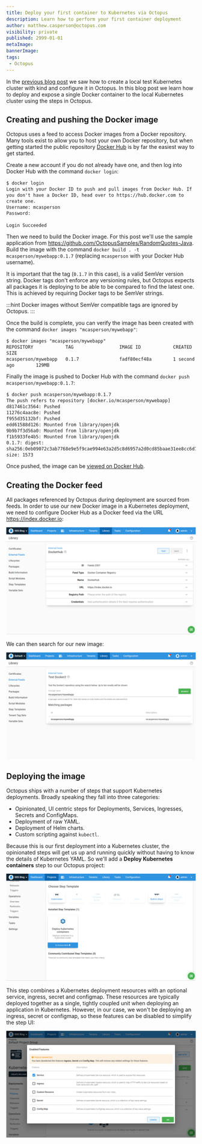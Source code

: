 ```yaml
---
title: Deploy your first container to Kubernetes via Octopus
description: Learn how to perform your first container deployment
author: matthew.casperson@octopus.com
visibility: private
published: 2999-01-01
metaImage: 
bannerImage: 
tags:
 - Octopus
---
```


In the [previous blog post](/blog/2020-06/getting-started-with-kind-and-octopus/index.md) we saw how to create a local test Kubernetes cluster with kind and configure it in Octopus. In this blog post we learn how to deploy and expose a single Docker container to the local Kubernetes cluster using the steps in Octopus.

## Creating and pushing the Docker image

Octopus uses a feed to access Docker images from a Docker repository. Many tools exist to allow you to host your own Docker repository, but when getting started the public repository [Docker Hub](https://hub.docker.com/) is by far the easiest way to get started.

Create a new account if you do not already have one, and then log into Docker Hub with the command `docker login`:

```
$ docker login
Login with your Docker ID to push and pull images from Docker Hub. If you don't have a Docker ID, head over to https://hub.docker.com to create one.
Username: mcasperson
Password:

Login Succeeded
```

Then we need to build the Docker image. For this post we'll use the sample application from https://github.com/OctopusSamples/RandomQuotes-Java. Build the image with the command `docker build . -t mcasperson/mywebapp:0.1.7` (replacing `mcasperson` with your Docker Hub username). 

It is important that the tag (`0.1.7` in this case), is a valid SemVer version string. Docker tags don't enforce any versioning rules, but Octopus expects all packages it is deploying to be able to be compared to find the latest one. This is achieved by requiring Docker tags to be SemVer strings.

:::hint
Docker images without SemVer compatible tags are ignored by Octopus.
:::

Once the build is complete, you can verify the image has been created with the command `docker images "mcasperson/mywebapp"`:

```
$ docker images "mcasperson/mywebapp"
REPOSITORY            TAG                 IMAGE ID            CREATED             SIZE
mcasperson/mywebapp   0.1.7               fadf80ecf48a        1 second ago        129MB
```

Finally the image is pushed to Docker Hub with the command `docker push mcasperson/mywebapp:0.1.7`:

```
$ docker push mcasperson/mywebapp:0.1.7
The push refers to repository [docker.io/mcasperson/mywebapp]
d817461c3564: Pushed
11276c4aac8e: Pushed
f955d35132bf: Pushed
edd61588d126: Mounted from library/openjdk
9b9b7f3d56a0: Mounted from library/openjdk
f1b5933fe4b5: Mounted from library/openjdk
0.1.7: digest: sha256:0eb09072c3ab7768e9e5f9cae994e63a2d5c8d6957a2d0cd85baae31ee8cc6d7 size: 1573
```

Once pushed, the image can be [viewed on Docker Hub](https://hub.docker.com/r/mcasperson/mywebapp).

## Creating the Docker feed

All packages referenced by Octopus during deployment are sourced from feeds. In order to use our new Docker image in a Kubernetes deployment, we need to configure Docker Hub as a Docker feed via the URL https://index.docker.io:

![](dockerhub-feed.png "width=500")

We can then search for our new image:

![](search-result.png "width=500")

## Deploying the image

Octopus ships with a number of steps that support Kubernetes deployments. Broadly speaking they fall into three categories:

* Opinionated, UI centric steps for Deployments, Services, Ingresses, Secrets and ConfigMaps.
* Deployment of raw YAML.
* Deployment of Helm charts.
* Custom scripting against `kubectl`.

Because this is our first deployment into a Kubernetes cluster, the opinionated steps will get us up and running quickly without having to know the details of Kubernetes YAML. So we'll add a **Deploy Kubernetes containers** step to our Octopus project:

![](kubernetes-cointainer.png "width=500")

This step combines a Kubernetes deployment resources with an optional service, ingress, secret and configmap. These resources are typically deployed together as a single, tightly coupled unit when deploying an application in Kubernetes. However, in our case, we won't be deploying an ingress, secret or configmap, so these features can be disabled to simplify the step UI:

![](features.png "width=500")